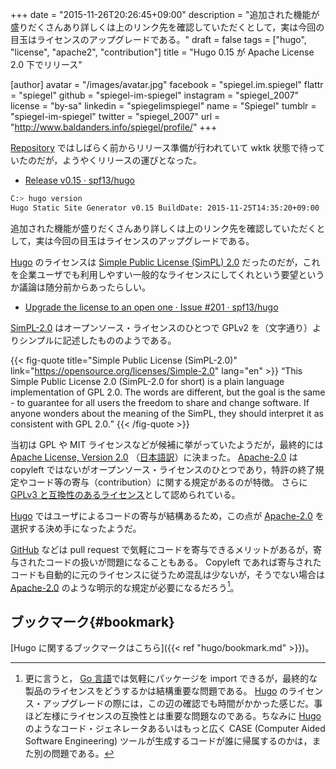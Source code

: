 +++
date = "2015-11-26T20:26:45+09:00"
description = "追加された機能が盛りだくさんあり詳しくは上のリンク先を確認していただくとして，実は今回の目玉はライセンスのアップグレードである。"
draft = false
tags = ["hugo", "license", "apache2", "contribution"]
title = "Hugo 0.15 が Apache License 2.0 下でリリース"

[author]
  avatar = "/images/avatar.jpg"
  facebook = "spiegel.im.spiegel"
  flattr = "spiegel"
  github = "spiegel-im-spiegel"
  instagram = "spiegel_2007"
  license = "by-sa"
  linkedin = "spiegelimspiegel"
  name = "Spiegel"
  tumblr = "spiegel-im-spiegel"
  twitter = "spiegel_2007"
  url = "http://www.baldanders.info/spiegel/profile/"
+++

[Repository](https://github.com/spf13/hugo/) ではしばらく前からリリース準備が行われていて wktk 状態で待っていたのだが，ようやくリリースの運びとなった。

- [Release v0.15 · spf13/hugo](https://github.com/spf13/hugo/releases/tag/v0.15)

```bash
C:> hugo version
Hugo Static Site Generator v0.15 BuildDate: 2015-11-25T14:35:20+09:00
```

追加された機能が盛りだくさんあり詳しくは上のリンク先を確認していただくとして，実は今回の目玉はライセンスのアップグレードである。

[Hugo] のライセンスは [Simple Public License (SimPL) 2.0](https://opensource.org/licenses/Simple-2.0) だったのだが，これを企業ユーザでも利用しやすい一般的なライセンスにしてくれという要望というか議論は随分前からあったらしい。

- [Upgrade the license to an open one · Issue #201 · spf13/hugo](https://github.com/spf13/hugo/issues/201)

[SimPL-2.0] はオープンソース・ライセンスのひとつで GPLv2 を（文字通り）よりシンプルに記述したもののようである。

{{< fig-quote title="Simple Public License (SimPL-2.0)" link="https://opensource.org/licenses/Simple-2.0" lang="en" >}}
<q>This Simple Public License 2.0 (SimPL-2.0 for short) is a plain language implementation of GPL 2.0.  The words are different, but the goal is the same - to guarantee for all users the freedom to share and change software.  If anyone wonders about the meaning of the SimPL, they should interpret it as consistent with GPL 2.0.</q>
{{< /fig-quote >}}

当初は GPL や MIT ライセンスなどが候補に挙がっていたようだが，最終的には [Apache License, Version 2.0](http://www.apache.org/licenses/LICENSE-2.0) （[日本語訳](https://osdn.jp/projects/opensource/wiki/licenses%2FApache_License_2.0)）に決まった。
[Apache-2.0] は copyleft ではないがオープンソース・ライセンスのひとつであり，特許の終了規定やコード等の寄与（contribution）に関する規定があるのが特徴。
さらに [GPLv3 と互換性のあるライセンス](http://www.gnu.org/licenses/license-list.ja.html#apache2)として認められている。

[Hugo] ではユーザによるコードの寄与が結構あるため，この点が [Apache-2.0] を選択する決め手になったようだ。

[GitHub] などは pull request で気軽にコードを寄与できるメリットがあるが，寄与されたコードの扱いが問題になることもある。
Copyleft であれば寄与されたコードも自動的に元のライセンスに従うため混乱は少ないが，そうでない場合は [Apache-2.0] のような明示的な規定が必要になるだろう[^a]。

[^a]: 更に言うと， [Go 言語]では気軽にパッケージを import できるが，最終的な製品のライセンスをどうするかは結構重要な問題である。 [Hugo] のライセンス・アップグレードの際には，この辺の確認でも時間がかかった感じだ。事ほど左様にライセンスの互換性とは重要な問題なのである。ちなみに [Hugo] のようなコード・ジェネレータあるいはもっと広く CASE (Computer Aided Software Engineering) ツールが生成するコードが誰に帰属するのかは，また別の問題である。

## ブックマーク{#bookmark}

[Hugo に関するブックマークはこちら]({{< ref "hugo/bookmark.md" >}})。

[Hugo]: http://gohugo.io/ "Hugo :: A fast and modern static website engine"
[SimPL-2.0]: https://opensource.org/licenses/Simple-2.0 "Simple Public License (SimPL-2.0) | Open Source Initiative"
[Apache-2.0]: http://www.apache.org/licenses/LICENSE-2.0 "Apache License, Version 2.0"
[GitHub]: https://github.com/ "GitHub"
[Go 言語]: https://golang.org/ "The Go Programming Language"
